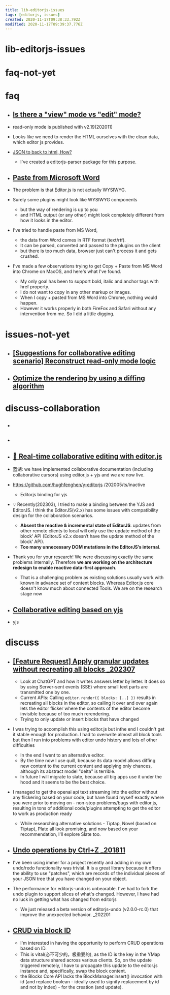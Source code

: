 ```yaml
---
title: lib-editorjs-issues
tags: [editorjs, issues]
created: 2020-11-17T09:38:33.792Z
modified: 2020-11-17T09:39:37.776Z
---
```


# lib-editorjs-issues

# faq-not-yet

# faq
- ## [Is there a "view" mode vs "edit" mode?](https://github.com/codex-team/editor.js/issues/914)
- read-only mode is published with v2.19(202011)
- Looks like we need to render the HTML ourselves with the clean data, which editor js provides. 
- [JSON to back to html, How?](https://github.com/codex-team/editor.js/issues/676)
  - I've created a editorjs-parser package for this purpose. 

- ## [Paste from Microsoft Word](https://github.com/codex-team/editor.js/issues/729)
- The problem is that Editor.js is not actually WYSIWYG.
- Surely some plugins might look like WYSIWYG components 
  - but the way of rendering is up to you 
  - and HTML output (or any other) might look completely different from how it looks in the editor.
- I've tried to handle paste from MS Word, 
  - the data from Word comes in RTF format (text/rtf). 
  - It can be parsed, converted and passed to the plugins on the client 
  - but there is too much data, browser just can't process it and gets crushed.
- I've made a few observations trying to get Copy + Paste from MS Word into Chrome on MacOS, and here's what I've found. 
  - My only goal has been to support bold, italic and anchor tags with href property. 
  - I do not want to copy in any other markup or images.
  - When I copy + pasted from MS Word into Chrome, nothing would happen. 
  - However it works properly in both FireFox and Safari without any intervention from me. So I did a little digging.
# issues-not-yet
- ## [[Suggestions for collaborative editing scenario] Reconstruct read-only mode logic](https://github.com/codex-team/editor.js/issues/2265)

- ## [Optimize the rendering by using a diffing algorithm](https://github.com/codex-team/editor.js/pull/1606)
# discuss-collaboration
- ## 

- ## 

- ## [🚨 Real-time collaborative editing with editor.js](https://github.com/codex-team/editor.js/discussions/1874)
- 蓝湖: we have implemented collaborative documentation (including collaborative cursors) using editor.js + yjs and we are now live.
- https://github.com/hughfenghen/y-editorjs /202005/ts/inactive
  - Editorjs binding for yjs

- 💡 Recently(202303), I tried to make a binding between the YJS and EditorJS. I think the EditorJS(v2.x) has some issues with compatibility design for the collaboration scenarios.
  - **Absent the reactive & incremental state of EditorJS**. updates from other remote clients to local will only use the update method of the block’ API (EditorJS v2.x doesn’t have the update method of the block’ API). 
  - **Too many unnecessary DOM mutations in the EditorJS’s internal**.
- Thank you for your research! We were discussing exactly the same problems internally. Therefore **we are working on the architecture redesign to enable reactive data-first approach**.
  - That is a challenging problem as existing solutions usually work with known in advance set of content blocks. Whereas Editor.js core doesn't know much about connected Tools. We are on the research stage now

- ## [Collaborative editing based on yjs](https://github.com/codex-team/editor.js/discussions/1892)
- yjs

# discuss
- ## [[Feature Request] Apply granular updates without recreating all blocks _202307](https://github.com/codex-team/editor.js/discussions/2427)
  - Look at ChatGPT and how it writes answers letter by letter. It does so by using Server-sent events (SSE) where small text parts are transmitted one by one.
  - Current APIs: Calling `editor.render({ blocks: [..] })` results in recreating all blocks in the editor, so calling it over and over again lets the editor flicker where the contents of the editor become invisible because of too much rerendering.
  - Trying to only update or insert blocks that have changed
- I was trying to accomplish this using editor.js but inthe end I couldn't get it stable enough for production. I had to overwrite almost all block tools but then I run into problems with editor undo history and lots of other difficulties
  - In the end I went to an alternative editor. 
  - By the time now I use quill, because its data model allows diffing new content to the current content and applying only chances, although its abstract model "delta" is terrible.
  - In future I will migrate to slate, because all big apps use it under the hood and it seems to be the best choice.

- I managed to get the openai api text streaming into the editor without any flickering based on your code, but have found myself exactly where you were prior to moving on - non-stop problems/bugs with editor.js, resulting in tons of additional code/plugins attempting to get the editor to work as production ready
  - While researching alternative solutions - Tiptap, Novel (based on Tiptap), Plate all look promising, and now based on your recommendation, I'll explore Slate too. 

- ## [Undo operations by Ctrl+Z _201811](https://github.com/codex-team/editor.js/discussions/1868)

- I've been using immer for a project recently and adding in my own undo/redo functionality was trivial. It is a great library because it offers the ability to use "patches", which are records of the individual pieces of your JSON tree that you have changed on your object.

- The performance for editorjs-undo is unbearable. I've had to fork the undo plugin to support slices of what's changed. However, I have had no luck in getting what has changed from editorjs 
  - We just released a beta version of editorjs-undo (v2.0.0-rc.0) that improve the unexpected behavior. _202201

- ## [CRUD via block ID](https://github.com/codex-team/editor.js/issues/1684)
  - I'm interested in having the opportunity to perform CRUD operations based on ID. 
  - This is vital(必不可少的，极重要的), as the ID is the key in the YMap data structure shared across various clients. So, on the update triggered remotely, I have to propagate this update to the editor.js instance and, specifically, swap the block content.
  - the Blocks Core API lacks the BlockManager.insert() invocation with id (and replace boolean - ideally used to signify replacement by id and not by index) - for the creation (and update).
